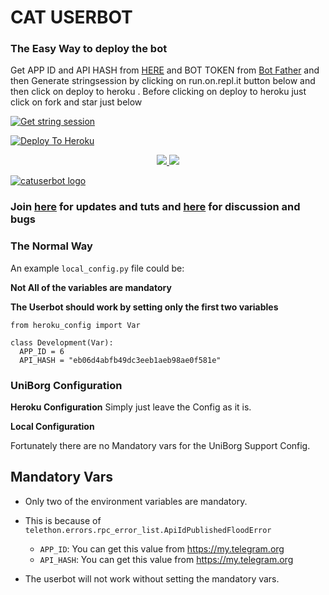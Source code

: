 
# CAT USERBOT

### The Easy Way to deploy the bot
Get APP ID and API HASH from [HERE](https://my.telegram.org) and BOT TOKEN from [Bot Father](https://t.me/botfather) and then Generate stringsession by clicking on run.on.repl.it button below and then click on deploy to heroku . Before clicking on deploy to heroku just click on fork and star just below

[![Get string session](https://repl.it/badge/github/sandy1709/sandeep1709)](https://generatestringsession.sandeep1709.repl.run/)

[![Deploy To Heroku](https://www.herokucdn.com/deploy/button.svg)](https://heroku.com/deploy?template=https://github.com/Realocity/catuserbot)
<p align="center">
  <a href="https://github.com/Realocity/catuserbot/fork">
    <img src="https://img.shields.io/github/forks/Realocity/catuserbot?label=Fork&style=social">
    
  </a>
  <a href="https://github.com/Realocity/catuserbot">
    <img src="https://img.shields.io/github/stars/Realocity/catuserbot?style=social">
  </a>
</p>


[![catuserbot logo](https://telegra.ph/file/7e1e89621fabbf02596f8.jpg)](https://heroku.com/deploy)


### Join [here](https://t.me/catuserbot17) for updates and tuts and [here](https://t.me/catuserbot_support) for discussion and bugs

### The Normal Way

An example `local_config.py` file could be:

**Not All of the variables are mandatory**

__The Userbot should work by setting only the first two variables__

```python3
from heroku_config import Var

class Development(Var):
  APP_ID = 6
  API_HASH = "eb06d4abfb49dc3eeb1aeb98ae0f581e"
```

### UniBorg Configuration



**Heroku Configuration**
Simply just leave the Config as it is.

**Local Configuration**

Fortunately there are no Mandatory vars for the UniBorg Support Config.

## Mandatory Vars

- Only two of the environment variables are mandatory.
- This is because of `telethon.errors.rpc_error_list.ApiIdPublishedFloodError`

    - `APP_ID`:   You can get this value from https://my.telegram.org
    - `API_HASH`:   You can get this value from https://my.telegram.org
- The userbot will not work without setting the mandatory vars.
